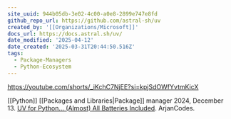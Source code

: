 ```yaml
---
site_uuid: 944b05db-3e02-4c00-a0e8-2899e747e8fd
github_repo_url: https://github.com/astral-sh/uv
created_by: '[[Organizations/Microsoft]]'
docs_url: https://docs.astral.sh/uv/
date_modified: '2025-04-12'
date_created: '2025-03-31T20:44:50.516Z'
tags:
  - Package-Managers
  - Python-Ecosystem
---
```











https://youtube.com/shorts/_iKchC7NjEE?si=kpjSdOWfYvtmKicX

[[Python]] [[Packages and Libraries|Package]] manager
2024, December 13. [UV for Python… (Almost) All Batteries Included](http://localhost:5173/). ArjanCodes.
